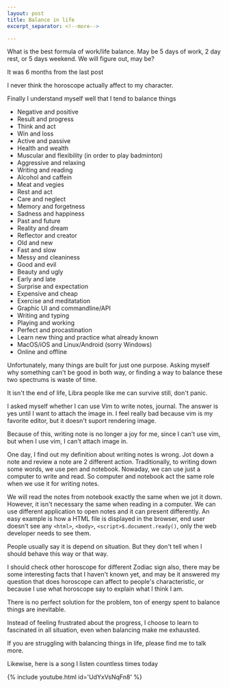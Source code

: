 ```yaml
---
layout: post
title: Balance in life
excerpt_separator: <!--more-->

---
```


What is the best formula of work/life balance. May be 5 days of work, 2 day rest, or 5 days weekend.
We will figure out, may be?

<!--more-->

It was 6 months from the last post

I never think the horoscope actually affect to my character.

Finally I understand myself well that I tend to balance things

- Negative and positive
- Result and progress 
- Think and act
- Win and loss
- Active and passive
- Health and wealth
- Muscular and flexibility (in order to play badminton)
- Aggressive and relaxing
- Writing and reading
- Alcohol and caffein
- Meat and vegies
- Rest and act
- Care and neglect
- Memory and forgetness
- Sadness and happiness
- Past and future
- Reality and dream
- Reflector and creator
- Old and new
- Fast and slow
- Messy and cleaniness
- Good and evil
- Beauty and ugly
- Early and late
- Surprise and expectation
- Expensive and cheap
- Exercise and meditatation
- Graphic UI and commandline/API
- Writing and typing
- Playing and working
- Perfect and procastination
- Learn new thing and practice what already known
- MacOS/iOS and Linux/Android (sorry Windows)
- Online and offline

Unfortunately, many things are built for just one purpose. Asking myself why something can't be good in both way, or
finding a way to balance these two spectrums is waste of time.

It isn't the end of life, Libra people like me can survive still, don't panic.

I asked myself whether I can use Vim to write notes, journal. The answer is yes until I want to attach the image in.
I feel really bad because vim is my favorite editor, but it doesn't suport rendering image.

Because of this, writing note is no longer a joy for me, since I can't use vim, but when I use vim, I can't attach image
in.

One day, I find out my definition about writing notes is wrong. Jot down a note and review a note are 2 different
action. Traditionally, to writing down some words, we use pen and notebook. Nowaday, we can use just a computer to write
and read. So computer and notebook act the same role when we use it for writing notes.

We will read the notes from notebook exactly the same when we jot it down. However, it isn't necessary the same when
reading in a computer. We can use different application to open notes and it can present differently. An easy example is
how a HTML file is displayed in the browser, end user doesn't see any `<html>`, `<body>`, `<script>$.document.ready()`,
only the web developer needs to see them.

People usually say it is depend on situation. But they don't tell when I should behave this way or that way.

I should check other horoscope for different Zodiac sign also, there may be some interesting facts that I haven't known
yet, and may be it answered my question that does horoscope can affect to people's characteristic,
or because I use what horoscope say to explain what I think I am.

There is no perfect solution for the problem, ton of energy spent to balance things are inevitable.

Instead of feeling frustrated about the progress, I choose to learn to fascinated in all situation, even when balancing
make me exhausted.

If you are struggling with balancing things in life, please find me to talk more.

Likewise, here is a song I listen countless times today

{% include youtube.html id='UdYxVsNqFn8' %}

